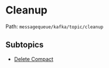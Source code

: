 # Cleanup

Path: `messagequeue/kafka/topic/cleanup`

## Subtopics
- [Delete Compact](./delete_compact/README.md)
